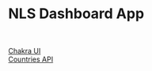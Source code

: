 <h1>NLS Dashboard App</h1><br/>

<a href="https://chakra-ui.com/" target="_blank">Chakra UI</a><br/>
<a href="https://www.universal-tutorial.com/rest-apis/free-rest-api-for-country-state-city#" target="_blank">Countries API</a>